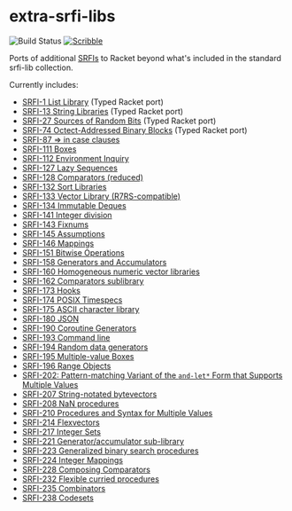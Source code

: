 extra-srfi-libs
===============

![Build Status](https://github.com/shawnw/racket-extra-srfi-libs/actions/workflows/ci.yml/badge.svg)
[![Scribble](https://img.shields.io/badge/Docs-Scribble-blue.svg)](https://pkg-build.racket-lang.org/doc/extra-srfi-libs@extra-srfi-libs/index.html)

Ports of additional [SRFIs](https://srfi.schemers.org/) to Racket
beyond what's included in the standard srfi-lib collection.

Currently includes:

* [SRFI-1 List Library](https://srfi.schemers.org/srfi-1/srfi-1.html) (Typed Racket port)
* [SRFI-13 String Libraries](https://srfi.schemers.org/srfi-13/srfi-13.html) (Typed Racket port)
* [SRFI-27 Sources of Random Bits](https://srfi.schemers.org/srfi-27/srfi-27.html) (Typed Racket port)
* [SRFI-74 Octect-Addressed Binary Blocks](https://srfi.schemers.org/srfi-74/srfi-74.html) (Typed Racket port)
* [SRFI-87 => in case clauses](https://srfi.schemers.org/srfi-87/srfi-87.html)
* [SRFI-111 Boxes](https://srfi.schemers.org/srfi-111/srfi-111.html)
* [SRFI-112 Environment Inquiry](https://srfi.schemers.org/srfi-112/srfi-112.html)
* [SRFI-127 Lazy Sequences](https://srfi.schemers.org/srfi-127/srfi-127.html)
* [SRFI-128 Comparators (reduced)](https://srfi.schemers.org/srfi-128/srfi-128.html)
* [SRFI-132 Sort Libraries](https://srfi.schemers.org/srfi-132/srfi-132.html)
* [SRFI-133 Vector Library (R7RS-compatible)](https://srfi.schemers.org/srfi-133/srfi-133.html)
* [SRFI-134 Immutable Deques](https://srfi.schemers.org/srfi-134/srfi-134.html)
* [SRFI-141 Integer division](https://srfi.schemers.org/srfi-141/srfi-141.html)
* [SRFI-143 Fixnums](https://srfi.schemers.org/srfi-143/srfi-143.html)
* [SRFI-145 Assumptions](https://srfi.schemers.org/srfi-145/srfi-145.html)
* [SRFI-146 Mappings](https://srfi.schemers.org/srfi-146/srfi-146.html)
* [SRFI-151 Bitwise Operations](https://srfi.schemers.org/srfi-151/srfi-151.html)
* [SRFI-158 Generators and Accumulators](https://srfi.schemers.org/srfi-158/srfi-158.html)
* [SRFI-160 Homogeneous numeric vector libraries](https://srfi.schemers.org/srfi-160/srfi-160.html)
* [SRFI-162 Comparators sublibrary](https://srfi.schemers.org/srfi-162/srfi-162.html)
* [SRFI-173 Hooks](https://srfi.schemers.org/srfi-173/srfi-173.html)
* [SRFI-174 POSIX Timespecs](https://srfi.schemers.org/srfi-174/srfi-174.html)
* [SRFI-175 ASCII character library](https://srfi.schemers.org/srfi-175/srfi-175.html)
* [SRFI-180 JSON](https://srfi.schemers.org/srfi-180/srfi-180.html)
* [SRFI-190 Coroutine Generators](https://srfi.schemers.org/srfi-190/srfi-190.html)
* [SRFI-193 Command line](https://srfi.schemers.org/srfi-193/srfi-193.html)
* [SRFI-194 Random data generators](https://srfi.schemers.org/srfi-194/srfi-194.html)
* [SRFI-195 Multiple-value Boxes](https://srfi.schemers.org/srfi-195/srfi-195.html)
* [SRFI-196 Range Objects](https://srfi.schemers.org/srfi-196/srfi-196.html)
* [SRFI-202: Pattern-matching Variant of the `and-let*` Form that Supports Multiple Values](https://srfi.schemers.org/srfi-202/srfi-202.html)
* [SRFI-207 String-notated bytevectors](https://srfi.schemers.org/srfi-207/srfi-207.html)
* [SRFI-208 NaN procedures](https://srfi.schemers.org/srfi-208/srfi-208.html)
* [SRFI-210 Procedures and Syntax for Multiple Values](https://srfi.schemers.org/srfi-210/srfi-210.html)
* [SRFI-214 Flexvectors](https://srfi.schemers.org/srfi-214/srfi-214.html)
* [SRFI-217 Integer Sets](https://srfi.schemers.org/srfi-217/srfi-217.html)
* [SRFI-221 Generator/accumulator sub-library](https://srfi.schemers.org/srfi-221/srfi-221.html)
* [SRFI-223 Generalized binary search procedures](https://srfi.schemers.org/srfi-223/srfi-223.html)
* [SRFI-224 Integer Mappings](https://srfi.schemers.org/srfi-224/srfi-224.html)
* [SRFI-228 Composing Comparators](https://srfi.schemers.org/srfi-228/srfi-228.html)
* [SRFI-232 Flexible curried procedures](https://srfi.schemers.org/srfi-232/srfi-232.html)
* [SRFI-235 Combinators](https://srfi.schemers.org/srfi-235/srfi-235.html)
* [SRFI-238 Codesets](https://srfi.schemers.org/srfi-238/srfi-238.html)
